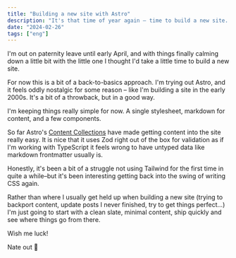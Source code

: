 ```yaml
---
title: "Building a new site with Astro"
description: "It's that time of year again – time to build a new site. This time, I'm using Astro. Here's how it's going."
date: "2024-02-26"
tags: ["eng"]
---
```


I'm out on paternity leave until early April, and with things finally calming down a little bit with the little one I thought I'd take a little time to build a new site.

For now this is a bit of a back-to-basics approach. I'm trying out Astro, and it feels oddly nostalgic for some reason – like I'm building a site in the early 2000s. It's a bit of a throwback, but in a good way.

I'm keeping things really simple for now. A single stylesheet, markdown for content, and a few components.

So far Astro's [Content Collections](https://docs.astro.build/en/guides/content-collections/) have made getting content into the site really easy. It is nice that it uses Zod right out of the box for validation as if I'm working with TypeScript it feels wrong to have untyped data like markdown frontmatter usually is.

Honestly, it's been a bit of a struggle not using Tailwind for the first time in quite a while–but it's been interesting getting back into the swing of writing CSS again.

Rather than where I usually get held up when building a new site (trying to backport content, update posts I never finished, try to get things perfect...) I'm just going to start with a clean slate, minimal content, ship quickly and see where things go from there.

Wish me luck!

Nate out 🫡
